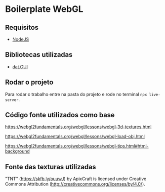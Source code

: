 # Boilerplate WebGL

## Requisitos

- [NodeJS](https://nodejs.org/)

## Bibliotecas utilizadas

- [dat.GUI](https://github.com/dataarts/dat.gui)

## Rodar o projeto

Para rodar o trabalho entre na pasta do projeto e rode no terminal `npx live-server`.

## Código fonte utilizados como base
https://webgl2fundamentals.org/webgl/lessons/webgl-3d-textures.html

https://webgl2fundamentals.org/webgl/lessons/webgl-load-obj.html

https://webgl2fundamentals.org/webgl/lessons/webgl-tips.html#html-background

## Fonte das texturas utilizadas
"TNT" (https://skfb.ly/ouuwJ) by ApixCraft is licensed under Creative Commons Attribution (http://creativecommons.org/licenses/by/4.0/).
